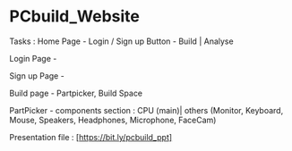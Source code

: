 # PCbuild_Website

Tasks :
Home Page - Login / Sign up Button
            - Build | Analyse

Login Page - 

Sign up Page - 

Build page - Partpicker, Build Space

PartPicker - components section : CPU (main)| others (Monitor, Keyboard, Mouse, Speakers, Headphones, Microphone, FaceCam)




Presentation file : [https://bit.ly/pcbuild_ppt]

